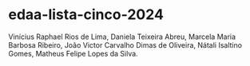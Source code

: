 # edaa-lista-cinco-2024
Vinícius Raphael Rios de Lima, Daniela Teixeira Abreu, Marcela Maria Barbosa Ribeiro, João Victor Carvalho Dimas de Oliveira, Nátali Isaltino Gomes, Matheus Felipe Lopes da Silva.
